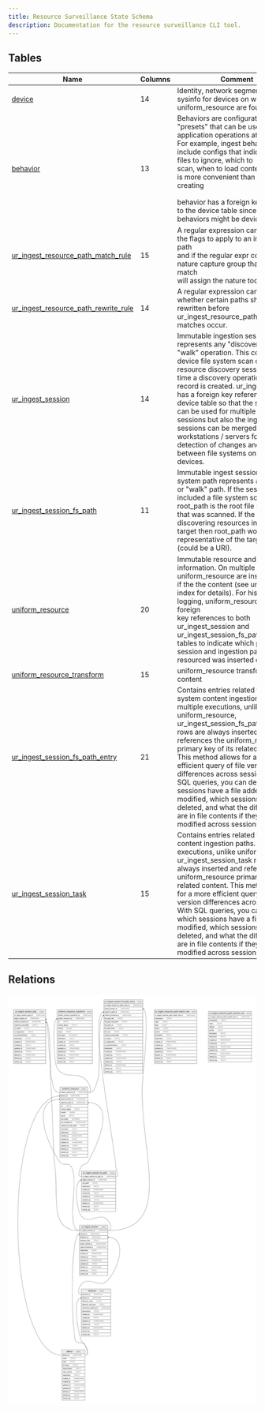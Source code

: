 ```yaml
---
title: Resource Surveillance State Schema
description: Documentation for the resource surveillance CLI tool.
---
```


## Tables

| Name                                                                         | Columns | Comment                                                                                                                                                                                                                                                                                                                                                                                                                                                                                                                                               | Type  |
| ---------------------------------------------------------------------------- | ------- | ----------------------------------------------------------------------------------------------------------------------------------------------------------------------------------------------------------------------------------------------------------------------------------------------------------------------------------------------------------------------------------------------------------------------------------------------------------------------------------------------------------------------------------------------------- | ----- |
| [device](device)                                                             | 14      | Identity, network segmentation, and sysinfo for devices on which uniform_resource are found                                                                                                                                                                                                                                                                                                                                                                                                                                                           | table |
| [behavior](behavior)                                                         | 13      | Behaviors are configuration "presets" that can be used to drive<br>application operations at runtime. For example, ingest behaviors<br>include configs that indicate which files to ignore, which to<br>scan, when to load content, etc. This is more convenient than<br>creating<br><br>behavior has a foreign key reference to the device table since<br>behaviors might be device-specific.                                                                                                                                                        | table |
| [ur_ingest_resource_path_match_rule](ur_ingest_resource_path_match_rule)     | 15      | A regular expression can determine the flags to apply to an ingestion path<br>and if the regular expr contains a nature capture group that pattern match<br>will assign the nature too.                                                                                                                                                                                                                                                                                                                                                               | table |
| [ur_ingest_resource_path_rewrite_rule](ur_ingest_resource_path_rewrite_rule) | 14      | A regular expression can determine whether certain paths should be<br>rewritten before ur_ingest_resource_path_match_rule matches occur.                                                                                                                                                                                                                                                                                                                                                                                                              | table |
| [ur_ingest_session](ur_ingest_session)                                       | 14      | Immutable ingestion sessions represents any "discovery" or "walk" operation. This could be a device file system scan or any other resource discovery session. Each time a discovery operation starts, a record is created. ur_ingest_session has a foreign key reference to the device table so that the same device can be used for multiple ingest sessions but also the ingest sessions can be merged across workstations / servers for easier detection of changes and similaries between file systems on different devices.                      | table |
| [ur_ingest_session_fs_path](ur_ingest_session_fs_path)                       | 11      | Immutable ingest session file system path represents a discovery or "walk" path. If the session included a file system scan, then root_path is the root file system path that was scanned. If the session was discovering resources in another target then root_path would be representative of the target path (could be a URI).                                                                                                                                                                                                                     | table |
| [uniform_resource](uniform_resource)                                         | 20      | Immutable resource and content information. On multiple executions,<br>uniform_resource are inserted only if the the content (see unique<br>index for details). For historical logging, uniform_resource has foreign<br>key references to both ur_ingest_session and ur_ingest_session_fs_path<br>tables to indicate which particular session and ingestion path the<br>resourced was inserted during.                                                                                                                                                | table |
| [uniform_resource_transform](uniform_resource_transform)                     | 15      | uniform_resource transformed content                                                                                                                                                                                                                                                                                                                                                                                                                                                                                                                  | table |
| [ur_ingest_session_fs_path_entry](ur_ingest_session_fs_path_entry)           | 21      | Contains entries related to file system content ingestion paths. On multiple executions, unlike uniform_resource, ur_ingest_session_fs_path_entry rows are always inserted and references the uniform_resource primary key of its related content. This method allows for a more efficient query of file version differences across sessions. With SQL queries, you can detect which sessions have a file added or modified, which sessions have a file deleted, and what the differences are in file contents if they were modified across sessions. | table |
| [ur_ingest_session_task](ur_ingest_session_task)                             | 15      | Contains entries related to task content ingestion paths. On multiple executions, unlike uniform_resource, ur_ingest_session_task rows are always inserted and references the uniform_resource primary key of its related content. This method allows for a more efficient query of file version differences across sessions. With SQL queries, you can detect which sessions have a file added or modified, which sessions have a file deleted, and what the differences are in file contents if they were modified across sessions.                 | table |

## Relations

![er](../../../../../../assets/schema.svg)
